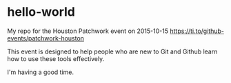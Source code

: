 # hello-world
My repo for the Houston Patchwork event on 2015-10-15
https://ti.to/github-events/patchwork-houston

This event is designed to help people who are new to Git and Github learn how to use these tools effectively.

I'm having a good time.
